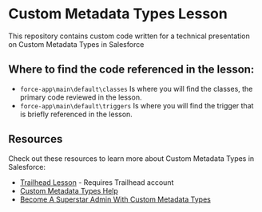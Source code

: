 # Custom Metadata Types Lesson
This repository contains custom code written for a technical presentation on Custom Metadata Types in Salesforce

## Where to find the code referenced in the lesson:
- `force-app\main\default\classes` Is where you will find the classes, the primary code reviewed in the lesson.
- `force-app\main\default\triggers` Is where you will find the trigger that is briefly referenced in the lesson.

## Resources
Check out these resources to learn more about Custom Metadata Types in Salesforce:
- [Trailhead Lesson](https://trailhead.salesforce.com/content/learn/modules/custom_metadata_types_dec/cmt_overview) - Requires Trailhead account
- [Custom Metadata Types Help](https://help.salesforce.com/s/articleView?id=sf.custommetadatatypes_overview.htm&type=5)
- [Become A Superstar Admin With Custom Metadata Types](https://www.salesforce.com/video/3645138/)